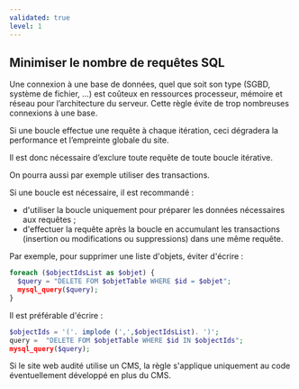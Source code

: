 ```yaml
---
validated: true
level: 1
---
```


## Minimiser le nombre de requêtes SQL

Une connexion à une base de données, quel que soit son type (SGBD, système de fichier, …) est coûteux en ressources processeur, mémoire et réseau pour l’architecture du serveur.
Cette règle évite de trop nombreuses connexions à une base.

Si une boucle effectue une requête à chaque itération, ceci dégradera la performance et l’empreinte globale du site.

Il est donc nécessaire d’exclure toute requête de toute boucle itérative.

On pourra aussi par exemple utiliser des transactions.

Si une boucle est nécessaire, il est recommandé :

- d'utiliser la boucle uniquement pour préparer les données nécessaires aux requêtes ;
- d'effectuer la requête après la boucle en accumulant les transactions (insertion ou modifications ou suppressions) dans une même requête.

Par exemple, pour supprimer une liste d'objets, éviter d'écrire :

```php
foreach ($objectIdsList as $objet) {
  $query = "DELETE FOM $objetTable WHERE $id = $objet";
  mysql_query($query);
}
```

Il est préférable d'écrire :

```php
$objectIds = '('. implode (',',$objectIdsList). ')';
query =  "DELETE FOM $objetTable WHERE $id IN $objectIds";
mysql_query($query);
```

Si le site web audité utilise un CMS, la règle s'applique uniquement au code éventuellement développé en plus du CMS.
